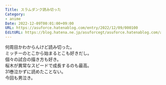 ```yaml
---
Title: スラムダンク読み切った
Category:
- anime
Date: 2022-12-09T00:01:00+09:00
URL: https://asuforce.hatenablog.com/entry/2022/12/09/000100
EditURL: https://blog.hatena.ne.jp/asuforcegt/asuforce.hatenablog.com/atom/entry/4207112889943471769
---
```


何周目かわからんけど読み切った。  
ミッチーのとこから始まるとこも好きだし。  
個々の試合の描き方も好き。  
桜木が異常なスピードで成長するのも最高。  
31巻泣かずに読めたことない。  
今回も男泣き。
